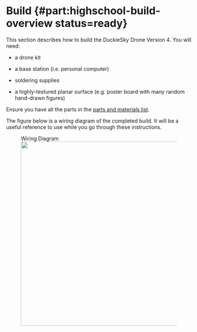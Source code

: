 # Build {#part:highschool-build-overview status=ready}

This section describes how to build the DuckieSky Drone Version 4. You
will need:

- a drone kit

- a base station (i.e. personal computer)

- soldering supplies

- a highly-textured planar surface (e.g. poster board with many random hand-drawn figures)

<div class='check' markdown="1">

Ensure you have all the parts in the [parts and materials list](https://docs.duckietown.org/daffy/opmanual_sky/out/build_parts_and_materials.html).

</div>

The figure below is a wiring diagram of the completed build. It will be a useful reference to use while you go through these instructions.

<figure>  
    <figcaption>Wiring Diagram</figcaption>
    <img style='width:500px' src="photos/wiring-schematic.jpg"/>
</figure>
